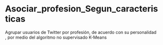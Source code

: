 # Asociar_profesion_Segun_caracteristicas
Agrupar usuarios de Twitter por profesión, de acuerdo con su personalidad , por medio del algoritmo no supervisado K-Means
